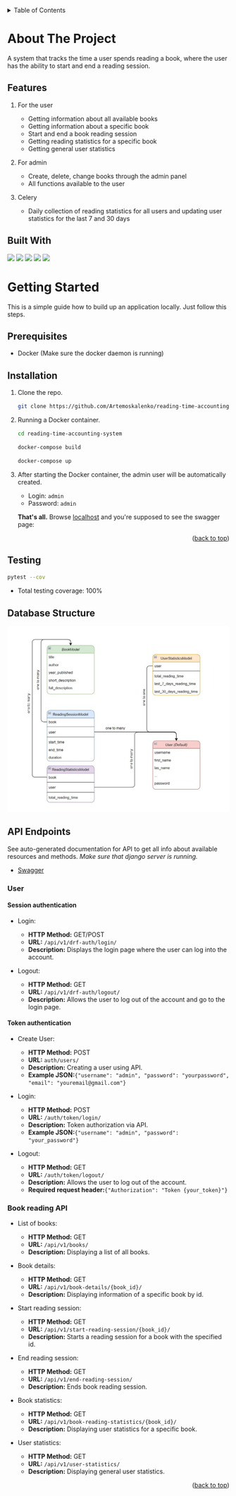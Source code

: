 <a name="readme-top"></a>
<!-- TABLE OF CONTENTS -->
<details>
  <summary>Table of Contents</summary>
  <ol>
    <li>
      <a href="#about-the-project">About The Project</a>
      <ul>
        <li><a href="#features">Features</a></li>
      </ul>
      <ul>
        <li><a href="#built-with">Built With</a></li>
      </ul>
    </li>
    <li>
      <a href="#getting-started">Getting Started</a>
      <ul>
        <li><a href="#prerequisites">Prerequisites</a></li>
        <li><a href="#installation">Installation</a></li>
        <li><a href="#database-structure">Database Structure</a></li>
      </ul>
    </li>
    <li>
      <a href="#api-endpoints">API Endpoints</a>
    </li>
  </ol>
</details>


#
# About The Project

A system that tracks the time a user spends reading a book, where the user has the ability to start and end a reading session.

## Features

1. For the user
   - Getting information about all available books
   - Getting information about a specific book
   - Start and end a book reading session
   - Getting reading statistics for a specific book
   - Getting general user statistics

2. For admin
   - Create, delete, change books through the admin panel
   - All functions available to the user

3. Celery
   - Daily collection of reading statistics for all users and updating user statistics for the last 7 and 30 days

## Built With
![](https://img.shields.io/badge/python-3.11.4-blue)
![](https://img.shields.io/badge/django-4.2.7-blue)
![](https://img.shields.io/badge/DRF-3.14.0-blue)
![](https://img.shields.io/badge/Celery-5.3.6-blue)
![](https://img.shields.io/badge/flake8-6.1.0-blue)

#
# Getting Started

This is a simple guide how to build up an application locally. Just follow this steps.

## Prerequisites

* Docker (Make sure the docker daemon is running)


## Installation

1. Clone the repo.
   ```sh
   git clone https://github.com/Artemoskalenko/reading-time-accounting-system.git
   ```
2. Running a Docker container.
   ```sh
   cd reading-time-accounting-system
   ```
   ```sh
   docker-compose build
   ```
   ```sh
   docker-compose up
   ```
3. After starting the Docker container, the admin user will be automatically created.
   - Login: `admin`
   - Password: `admin`
   
    **That's all.** Browse [localhost](http://localhost:8000) and you're supposed to see the swagger page:

<p align="right">(<a href="#readme-top">back to top</a>)</p>

## Testing

   ```sh
   pytest --cov
   ```
- Total testing coverage: 100%

## Database Structure

![db diagram](/.github/images/diagram.JPG)

## API Endpoints
See auto-generated documentation for API to get all info about available resources and methods.
*Make sure that django server is running.*
- <a href="http://localhost:8000/swagger/">Swagger</a>

### User

#### Session authentication

- Login:
  - **HTTP Method:** GET/POST
  - **URL:** `/api/v1/drf-auth/login/`
  - **Description:** Displays the login page where the user can log into the account.

- Logout:
  - **HTTP Method:** GET
  - **URL:** `/api/v1/drf-auth/logout/`
  - **Description:** Allows the user to log out of the account and go to the login page.

#### Token authentication

- Create User:
  - **HTTP Method:** POST
  - **URL:** `auth/users/`
  - **Description:** Creating a user using API.
  - **Example JSON:**`{"username": "admin", "password": "yourpassword", "email": "youremail@gmail.com"}`

- Login:
  - **HTTP Method:** POST
  - **URL:** `/auth/token/login/`
  - **Description:** Token authorization via API.
  - **Example JSON:**`{"username": "admin", "password": "your_password"}`

- Logout:
  - **HTTP Method:** GET
  - **URL:** `/auth/token/logout/`
  - **Description:** Allows the user to log out of the account.
  - **Required request header:**`{"Authorization": "Token {your_token}"}`

### Book reading API

- List of books:
  - **HTTP Method:** GET
  - **URL:** `/api/v1/books/`
  - **Description:** Displaying a list of all books.
    
- Book details:
  - **HTTP Method:** GET
  - **URL:** `/api/v1/book-details/{book_id}/`
  - **Description:** Displaying information of a specific book by id.

- Start reading session:
  - **HTTP Method:** GET
  - **URL:** `/api/v1/start-reading-session/{book_id}/`
  - **Description:** Starts a reading session for a book with the specified id.

- End reading session:
  - **HTTP Method:** GET
  - **URL:** `/api/v1/end-reading-session/`
  - **Description:** Ends book reading session.

- Book statistics:
  - **HTTP Method:** GET
  - **URL:** `/api/v1/book-reading-statistics/{book_id}/`
  - **Description:** Displaying user statistics for a specific book.

- User statistics:
  - **HTTP Method:** GET
  - **URL:** `/api/v1/user-statistics/`
  - **Description:** Displaying general user statistics.

<p align="right">(<a href="#readme-top">back to top</a>)</p>